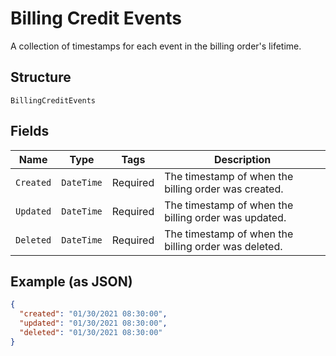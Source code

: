
# Billing Credit Events

A collection of timestamps for each event in the billing order's lifetime.

## Structure

`BillingCreditEvents`

## Fields

| Name | Type | Tags | Description |
|  --- | --- | --- | --- |
| `Created` | `DateTime` | Required | The timestamp of when the billing order was created. |
| `Updated` | `DateTime` | Required | The timestamp of when the billing order was updated. |
| `Deleted` | `DateTime` | Required | The timestamp of when the billing order was deleted. |

## Example (as JSON)

```json
{
  "created": "01/30/2021 08:30:00",
  "updated": "01/30/2021 08:30:00",
  "deleted": "01/30/2021 08:30:00"
}
```


